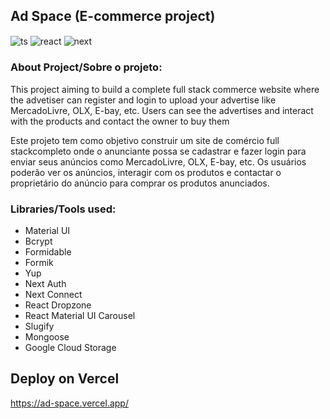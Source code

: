 ## Ad Space (E-commerce project)

<div style="display: inline">
  <img align="center" alt="ts" src="https://img.shields.io/badge/TypeScript-007ACC?style=for-the-badge&logo=typescript&logoColor=white" />
  <img align="center" alt="react" src="https://img.shields.io/badge/React-20232A?style=for-the-badge&logo=react&logoColor=61DAFB" />
  <img align="center" alt="next" src="https://img.shields.io/badge/Next-black?style=for-the-badge&logo=next.js&logoColor=white" />
</div>

### About Project/Sobre o projeto:

This project aiming to build a complete full stack commerce website where the advetiser can register and login to upload your advertise like MercadoLivre, OLX, E-bay, etc. Users can see the advertises and interact with the products and contact the owner to buy them

Este projeto tem como objetivo construir um site de comércio full stackcompleto onde o anunciante possa se cadastrar e fazer login para enviar seus anúncios como MercadoLivre, OLX, E-bay, etc. Os usuários poderão ver os anúncios, interagir com os produtos e contactar o proprietário do anúncio para comprar os produtos anunciados.

### Libraries/Tools used:

- Material UI
- Bcrypt
- Formidable
- Formik
- Yup
- Next Auth
- Next Connect
- React Dropzone
- React Material UI Carousel
- Slugify
- Mongoose
- Google Cloud Storage


## Deploy on Vercel

https://ad-space.vercel.app/

